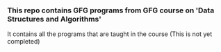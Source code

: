 ### This repo contains GFG programs from GFG course on 'Data Structures and Algorithms'

It contains all the programs that are taught in the course (This is not yet completed)